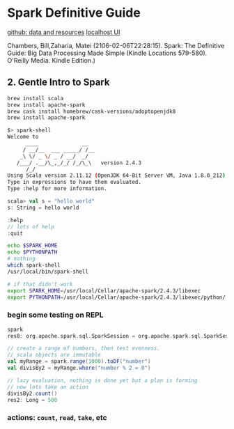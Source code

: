 # Spark Definitive Guide
[github: data and resources](https://github.com/databricks/Spark-The-Definitive-Guide)
[localhost UI](http://localhost:4040)

Chambers, Bill,Zaharia, Matei (2106-02-06T22:28:15). Spark: The Definitive Guide: Big Data Processing Made Simple (Kindle Locations 579-580). O'Reilly Media. Kindle Edition.)
## 2. Gentle Intro to Spark
```bash
brew install scala
brew install apache-spark
brew cask install homebrew/cask-versions/adoptopenjdk8
brew install apache-spark

$> spark-shell
Welcome to
      ____              __
     / __/__  ___ _____/ /__
    _\ \/ _ \/ _ / __/  _/
   /___/ .__/\_,_/_/ /_/\_\   version 2.4.3
      /_/
Using Scala version 2.11.12 (OpenJDK 64-Bit Server VM, Java 1.8.0_212)
Type in expressions to have them evaluated.
Type :help for more information.
```
```scala
scala> val s = "hello world"
s: String = hello world

:help
// lots of help
:quit
```

```bash
echo $SPARK_HOME
echo $PYTHONPATH
# nothing
which spark-shell
/usr/local/bin/spark-shell

# if that didn't work
export SPARK_HOME=/usr/local/Cellar/apache-spark/2.4.3/libexec
export PYTHONPATH=/usr/local/Cellar/apache-spark/2.4.3/libexec/python/:$PYTHONP$
```

### begin some testing on REPL
```scala
spark
res0: org.apache.spark.sql.SparkSession = org.apache.spark.sql.SparkSession@1e9b0c92

// create a range of numbers, then test evenness. 
// scala objects are immutable
val myRange = spark.range(1000).toDF("number")
val divisBy2 = myRange.where("number % 2 = 0") 

// lazy evaluation, nothing is done yet but a plan is forming
// now lets take an action
divisBy2.count()
res2: Long = 500
```

### actions: `count`, `read`, `take`, etc
```scala
```
